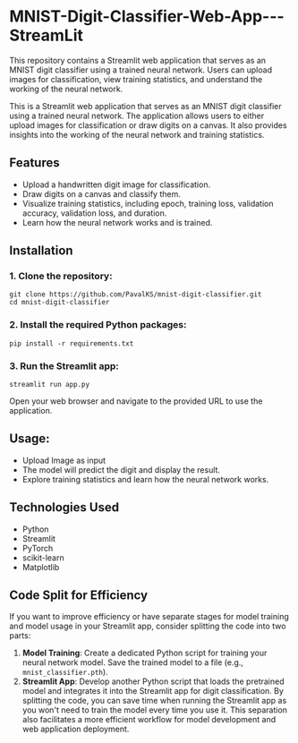# MNIST-Digit-Classifier-Web-App---StreamLit
This repository contains a Streamlit web application that serves as an MNIST digit classifier using a trained neural network. Users can upload images for classification, view training statistics, and understand the working of the neural network.

This is a Streamlit web application that serves as an MNIST digit classifier using a trained neural network. The application allows users to either upload images for classification or draw digits on a canvas. It also provides insights into the working of the neural network and training statistics.

## Features

- Upload a handwritten digit image for classification.
- Draw digits on a canvas and classify them.
- Visualize training statistics, including epoch, training loss, validation accuracy, validation loss, and duration.
- Learn how the neural network works and is trained.

## Installation

### 1. Clone the repository:

   ```
   git clone https://github.com/PavalKS/mnist-digit-classifier.git
   cd mnist-digit-classifier
   ```

### 2. Install the required Python packages:

  ```
  pip install -r requirements.txt
  ```

### 3. Run the Streamlit app:
  ```
  streamlit run app.py
  ```

Open your web browser and navigate to the provided URL to use the application.

## Usage:
- Upload Image as input
- The model will predict the digit and display the result.
- Explore training statistics and learn how the neural network works.

## Technologies Used
- Python
- Streamlit
- PyTorch
- scikit-learn
- Matplotlib


## Code Split for Efficiency
If you want to improve efficiency or have separate stages for model training and model usage in your Streamlit app, consider splitting the code into two parts:
1. **Model Training**: Create a dedicated Python script for training your neural network model. Save the trained model to a file (e.g., `mnist_classifier.pth`).
2. **Streamlit App**: Develop another Python script that loads the pretrained model and integrates it into the Streamlit app for digit classification.
By splitting the code, you can save time when running the Streamlit app as you won't need to train the model every time you use it. This separation also facilitates a more efficient workflow for model development and web application deployment.
